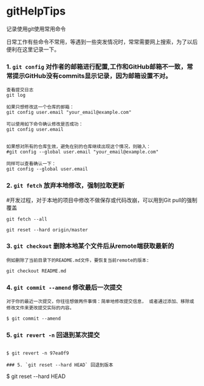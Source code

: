 # gitHelpTips
记录使用git使用常用命令

日常工作有些命令不常用，等遇到一些突发情况时，常常需要网上搜索，为了以后便利在这里记录一下。

### 1. `git config` 对作者的邮箱进行配置,工作和GitHub邮箱不一致，常常提示GitHub没有commits显示记录，因为邮箱设置不对。

```
查看提交日志
git log  

如果只想修改这一个仓库的邮箱：
git config user.email "your_email@example.com"

可以使用如下命令确认修改是否成功：
git config user.email


如果想对所有的仓库生效，避免在别的仓库继续出现这个情况，则输入：
#git config --global user.email "your_email@example.com"

同样可以查看确认一下：
git config --global user.email

```
### 2. `git fetch` 放弃本地修改，强制拉取更新
#开发过程，对于本地的项目中修改不做保存或代码改崩，可以用到Git pull的强制覆盖

```
git fetch --all

git reset --hard origin/master
```
### 3. `git checkout` 删除本地某个文件后从remote端获取最新的
```
例如删除了当前目录下的README.md文件，要恢复当前remote的版本:

git checkout README.md

```
### 4. `git commit --amend` 修改最后一次提交
```
对于你的最近一次提交，你往往想做两件事情：简单地修改提交信息， 或者通过添加、移除或修改文件来更改提交实际的内容。

$ git commit --amend

```
### 5. `git revert -n` 回退到某次提交
```

$ git revert -n 97ea0f9

```
```
### 5. `git reset --hard HEAD` 回退到版本
```
$  git reset --hard HEAD

```



